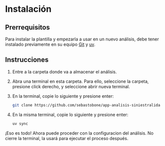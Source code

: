 # Instalación

## Prerrequisitos

Para instalar la plantilla y empezarla a usar en un nuevo análisis, debe tener instalado previamente en su equipo [Git](https://git-scm.com/) y [uv](https://docs.astral.sh/uv/getting-started/installation/).

## Instrucciones

1. Entre a la carpeta donde va a almacenar el análisis.
2. Abra una terminal en esta carpeta. Para ello, seleccione la carpeta, presione click derecho, y seleccione abrir nueva terminal.
3. En la terminal, copie lo siguiente y presione enter:

   ```sh
   git clone https://github.com/sebastobone/app-analisis-siniestralidad.git
   ```

4. En la misma terminal, copie lo siguiente y presione enter:

   ```sh
   uv sync
   ```

¡Eso es todo! Ahora puede proceder con la configuracion del análisis. No cierre la terminal, la usará para ejecutar el proceso después.
